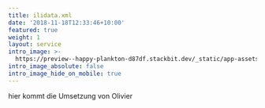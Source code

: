 ```yaml
---
title: ilidata.xml
date: '2018-11-18T12:33:46+10:00'
featured: true
weight: 1
layout: service
intro_image: >-
  https://preview--happy-plankton-d87df.stackbit.dev/_static/app-assets/beige-paprika.svg
intro_image_absolute: false
intro_image_hide_on_mobile: true
---
```

hier kommt die Umsetzung von Olivier

